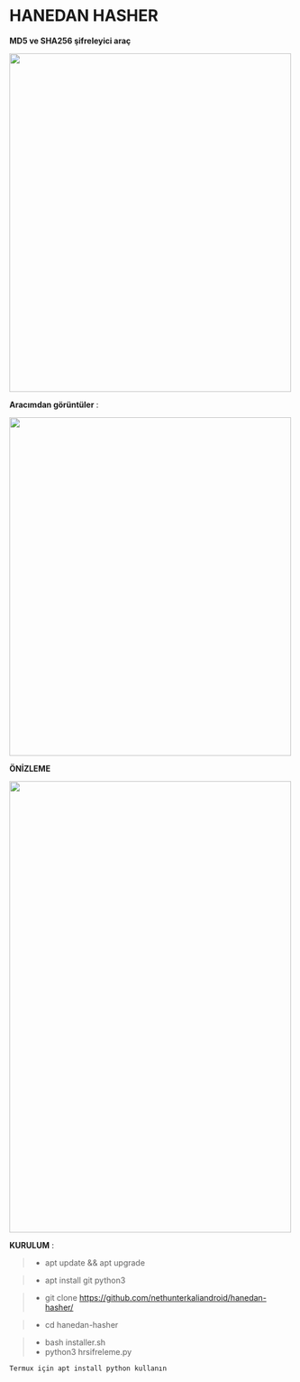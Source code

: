 # HANEDAN HASHER

**MD5 ve SHA256 şifreleyici araç**


<img src="https://user-images.githubusercontent.com/72562835/113408868-d2830700-93b8-11eb-9b26-254fac45e5f9.jpg" width="500" height="600">

**Aracımdan görüntüler** :


<img src="https://user-images.githubusercontent.com/72562835/113408837-c5feae80-93b8-11eb-812c-e2485988f626.jpg" width="500" height="600">


**ÖNİZLEME**

<img src="önizleme.gif" width="500" height="800">




**KURULUM** : 
> - apt update && apt upgrade

> - apt install git python3 

> - git clone https://github.com/nethunterkaliandroid/hanedan-hasher/ 

> - cd hanedan-hasher 

> - bash installer.sh
> - python3 hrsifreleme.py


`Termux için apt install python kullanın`

